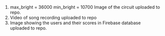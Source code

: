 1. max_bright = 36000
   min_bright = 10700
Image of the circuit uploaded to repo.
2. Video of song recording uploaded to repo
3. Image showing the users and their scores in Firebase database uploaded to repo. 
